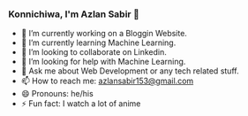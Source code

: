 ### Konnichiwa, I'm Azlan Sabir 👋


- 🔭 I’m currently working on a Bloggin Website.
- 🌱 I’m currently learning Machine Learning.
- 👯 I’m looking to collaborate on Linkedin.
- 🤔 I’m looking for help with Machine Learning.
- 💬 Ask me about Web Development or any tech related stuff.
- 📫 How to reach me: azlansabir153@gmail.com
- 😄 Pronouns: he/his
- ⚡ Fun fact: I watch a lot of anime

